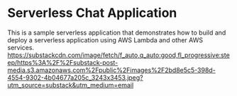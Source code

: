 # Serverless Chat Application

This is a sample serverless application that demonstrates how to build and deploy a serverless application using AWS Lambda and other AWS services.
https://substackcdn.com/image/fetch/f_auto,q_auto:good,fl_progressive:steep/https%3A%2F%2Fsubstack-post-media.s3.amazonaws.com%2Fpublic%2Fimages%2F2bd8e5c5-398d-4554-9302-4b04677a205c_3243x3453.jpeg?utm_source=substack&utm_medium=email

